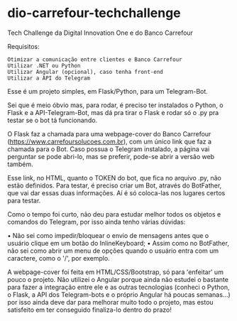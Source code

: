 # dio-carrefour-techchallenge

Tech Challenge da Digital Innovation One e do Banco Carrefour

Requisitos:

	Otimizar a comunicação entre clientes e Banco Carrefour
	Utilizar .NET ou Python
	Utilizar Angular (opcional), caso tenha front-end
	Utilizar a API do Telegram

Esse é um projeto simples, em Flask/Python, para um Telegram-Bot.

Sei que é meio óbvio mas, para rodar, é preciso ter instalados o Python, o Flask e a API-Telegram-Bot,
mas dá pra tirar o Flask e rodar só o .py pra testar se o bot tá funcionando.

O Flask faz a chamada para uma webpage-cover do Banco Carrefour (https://www.carrefoursolucoes.com.br), com um único link que faz a chamada para o Bot.
Caso possua o Telegram instalado, a página vai perguntar se pode abri-lo, mas se preferir, pode-se abrir a versão web também.

Esse link, no HTML, quanto o TOKEN do bot, que fica no arquivo .py, não estão definidos. Para testar, é preciso criar um Bot, através do BotFather,
que vai dar essas duas informações. Aí é só coloca-las nos lugares certos para testar.

Como o tempo foi curto, não deu para estudar melhor todos os objetos e comandos do Telegram, por isso ainda tenho várias dúvidas:

• Não sei como impedir/bloquear o envio de mensagens antes que o usuário clique em um botão do InlineKeyboard;
• Assim como no BotFather, não sei como abrir um menu de opções quando o usuário entra com um caractere, como o '/', por exemplo.

A webpage-cover foi feita em HTML/CSS/Bootstrap, só para 'enfeitar' um pouco o projeto. Não utilizei o Angular porque ainda não estudei o bastante para fazer a integração entre ele e as outras tecnologias (conheci o Python, o Flask, a API dos Telegram-bots e o próprio Angular há poucas semanas...) por isso ainda deve dar para melhorar muito todo o projeto, mas estou satisfeito em ter conseguido finaliza-lo dentro do prazo!
